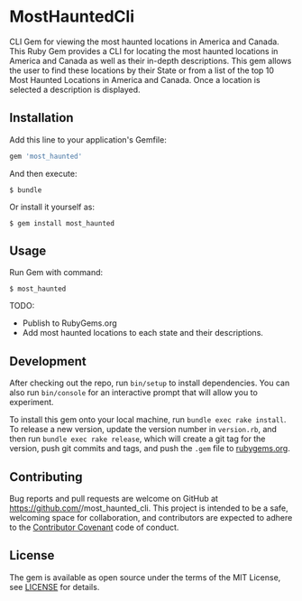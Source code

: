 # MostHauntedCli

CLI Gem for viewing the most haunted locations in America and Canada. This Ruby 
Gem provides a CLI for locating the most haunted locations in America and 
Canada as well as their in-depth descriptions. This gem allows the user to find these
locations by their State or from a list of the top 10 Most Haunted Locations in 
America and Canada. Once a location is selected a description is displayed.

## Installation

Add this line to your application's Gemfile:

```ruby
gem 'most_haunted'
```

And then execute:

    $ bundle

Or install it yourself as:

    $ gem install most_haunted

## Usage

Run Gem with command:

    $ most_haunted
    
TODO:
    
* Publish to RubyGems.org
* Add most haunted locations to each state and their descriptions.

## Development

After checking out the repo, run `bin/setup` to install dependencies. You can also run `bin/console` for an interactive prompt that will allow you to experiment.

To install this gem onto your local machine, run `bundle exec rake install`. To release a new version, update the version number in `version.rb`, and then run `bundle exec rake release`, which will create a git tag for the version, push git commits and tags, and push the `.gem` file to [rubygems.org](https://rubygems.org).

## Contributing

Bug reports and pull requests are welcome on GitHub at https://github.com/<github username>/most_haunted_cli.
This project is intended to be a safe, welcoming space for collaboration, and contributors are expected to adhere to the [Contributor Covenant](https://www.contributor-covenant.org/) code of conduct.

## License 

The gem is available as open source under the terms of the MIT License, 
see [LICENSE](LICENSE.md) for details.
